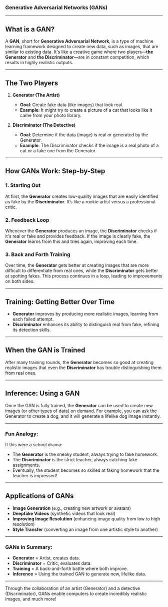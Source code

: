 ### Generative Adversarial Networks (GANs)

---

## What is a GAN?

A **GAN**, short for **Generative Adversarial Network**, is a type of machine learning framework designed to create new data, such as images, that are similar to existing data. It's like a creative game where two players—**the Generator** and **the Discriminator**—are in constant competition, which results in highly realistic outputs.

---

## The Two Players

1. **Generator (The Artist)**

   - **Goal**: Create fake data (like images) that look real.
   - **Example**: It might try to create a picture of a cat that looks like it came from your photo library.

2. **Discriminator (The Detective)**
   - **Goal**: Determine if the data (image) is real or generated by the Generator.
   - **Example**: The Discriminator checks if the image is a real photo of a cat or a fake one from the Generator.

---

## How GANs Work: Step-by-Step

### 1. **Starting Out**

At first, the **Generator** creates low-quality images that are easily identified as fake by the **Discriminator**. It’s like a rookie artist versus a professional critic.

### 2. **Feedback Loop**

Whenever the **Generator** produces an image, the **Discriminator** checks if it's real or fake and provides feedback. If the image is clearly fake, the **Generator** learns from this and tries again, improving each time.

### 3. **Back and Forth Training**

Over time, the **Generator** gets better at creating images that are more difficult to differentiate from real ones, while the **Discriminator** gets better at spotting fakes. This process continues in a loop, leading to improvements on both sides.

---

## Training: Getting Better Over Time

- **Generator** improves by producing more realistic images, learning from each failed attempt.
- **Discriminator** enhances its ability to distinguish real from fake, refining its detection skills.

---

## When the GAN is Trained

After many training rounds, the **Generator** becomes so good at creating realistic images that even the **Discriminator** has trouble distinguishing them from real ones.

---

## Inference: Using a GAN

Once the GAN is fully trained, the **Generator** can be used to create new images (or other types of data) on demand. For example, you can ask the Generator to create a dog, and it will generate a lifelike dog image instantly.

---

### Fun Analogy:

If this were a school drama:

- The **Generator** is the sneaky student, always trying to fake homework.
- The **Discriminator** is the strict teacher, always catching fake assignments.
- Eventually, the student becomes so skilled at faking homework that the teacher is impressed!

---

## Applications of GANs

- **Image Generation** (e.g., creating new artwork or avatars)
- **Deepfake Videos** (synthetic videos that look real)
- **Improving Image Resolution** (enhancing image quality from low to high resolution)
- **Style Transfer** (converting an image from one artistic style to another)

---

### GANs in Summary:

- **Generator** = Artist, creates data.
- **Discriminator** = Critic, evaluates data.
- **Training** = A back-and-forth battle where both improve.
- **Inference** = Using the trained GAN to generate new, lifelike data.

---

Through the collaboration of an artist (Generator) and a detective (Discriminator), GANs enable computers to create incredibly realistic images, and much more!
